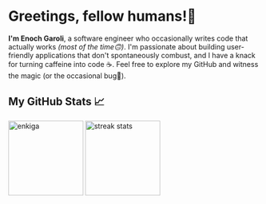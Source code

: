 # Greetings, fellow humans!👋

**I'm Enoch Garoli**, a software engineer who occasionally writes code that actually works *(most of the time🙃)*. I'm passionate about building user-friendly applications that don't spontaneously combust, and I have a knack for turning caffeine into code ☕. Feel free to explore my GitHub and witness the magic (or the occasional bug👻).

## My GitHub Stats 📈

<div align="left">
<img  HEIGHT="150" src="https://github-readme-stats.vercel.app/api/top-langs?username=enkiga&show_icons=true&locale=en&layout=compact&theme=react&border_radius=10&size_weight=0.5&count_weight=0.5&exclude_repo=github-readme-stats" alt="enkiga" />

<img  HEIGHT="150"  src="https://github-readme-streak-stats.herokuapp.com/?user=enkiga&theme=react&border_radius=10" alt="streak stats" />
</div>
